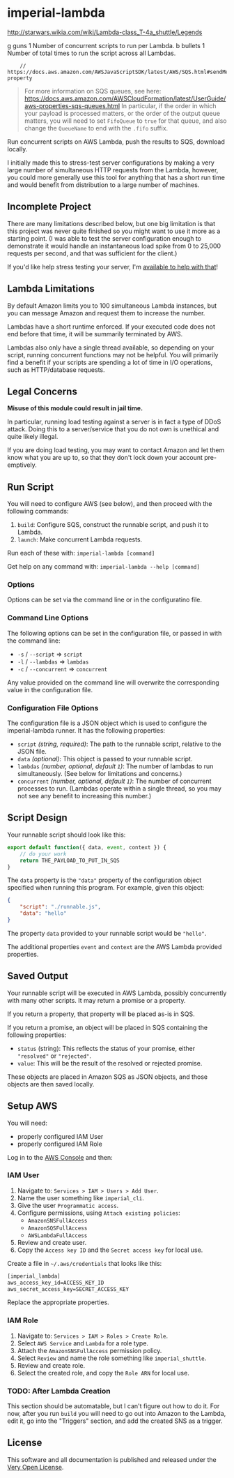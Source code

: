 # imperial-lambda


http://starwars.wikia.com/wiki/Lambda-class_T-4a_shuttle/Legends


  g      guns      1        Number of concurrent scripts to run per Lambda.
  b      bullets   1        Number of total times to run the script across all Lambdas.



        // https://docs.aws.amazon.com/AWSJavaScriptSDK/latest/AWS/SQS.html#sendMessageBatch-property



> For more information on SQS queues, see here:
>     https://docs.aws.amazon.com/AWSCloudFormation/latest/UserGuide/aws-properties-sqs-queues.html
> In particular, if the order in which your payload is processed matters, or the
> order of the output queue matters, you will need to set `FifoQueue` to `true`
> for that queue, and also change the `QueueName` to end with the `.fifo` suffix.





Run concurrent scripts on AWS Lambda, push the results to SQS, download locally.

I initially made this to stress-test server configurations by making
a very large number of simultaneous HTTP requests from the Lambda, however,
you could more generally use this tool for anything that has a short
run time and would benefit from distribution to a large number of machines.

## Incomplete Project

There are many limitations described below, but one big limitation is
that this project was never quite finished so you might want to use
it more as a starting point. (I was able to test the server configuration
enough to demonstrate it would handle an instantaneous load spike from 0
to 25,000 requests per second, and that was sufficient for the client.)

If you'd like help stress testing your server, I'm
[available to help with that](https://davistobias.com/contact)!

## Lambda Limitations

By default Amazon limits you to 100 simultaneous Lambda instances, but
you can message Amazon and request them to increase the number.

Lambdas have a short runtime enforced. If your executed code does
not end before that time, it will be summarily terminated by AWS.

Lambdas also only have a single thread available, so depending on
your script, running concurrent functions may not be helpful. You
will primarily find a benefit if your scripts are spending a lot
of time in I/O operations, such as HTTP/database requests.

## Legal Concerns

**Misuse of this module could result in jail time.**

In particular, running load testing against a server is in
fact a type of DDoS attack. Doing this to a server/service
that you do not own is unethical and quite likely illegal.

If you are doing load testing, you may want to contact Amazon
and let them know what you are up to, so that they don't lock
down your account pre-emptively.

## Run Script

You will need to configure AWS (see below), and then proceed
with the following commands:

1. `build`: Configure SQS, construct the runnable script, and
    push it to Lambda.
3. `launch`: Make concurrent Lambda requests.

Run each of these with: `imperial-lambda [command]`

Get help on any command with: `imperial-lambda --help [command]`

### Options

Options can be set via the command line or in the configuratino file.

### Command Line Options

The following options can be set in the configuration file, or passed
in with the command line:

* `-s` / `--script` => `script`
* `-l` / `--lambdas` => `lambdas`
* `-c` / `--concurrent` => `concurrent`

Any value provided on the command line will overwrite the corresponding
value in the configuration file.

### Configuration File Options

The configuration file is a JSON object which is used to configure the
imperial-lambda runner. It has the following properties:

* `script` *(string, required)*: The path to the runnable script, relative
    to the JSON file.
* `data` *(optional)*: This object is passed to your runnable script.
* `lambdas` *(number, optional, default `1`)*: The number of lambdas to
    run simultaneously. (See below for limitations and concerns.)
* `concurrent` *(number, optional, default `1`)*: The number of
    concurrent processes to run. (Lambdas operate within a single thread,
    so you may not see any benefit to increasing this number.)

## Script Design

Your runnable script should look like this:

```js
export default function({ data, event, context }) {
    // do your work
    return THE_PAYLOAD_TO_PUT_IN_SQS
}
```

The `data` property is the `"data"` property of the configuration object
specified when running this program. For example, given this object:

```json
{
    "script": "./runnable.js",
    "data": "hello"
}
```

The property `data` provided to your runnable script would be `"hello"`.

The additional properties `event` and `context` are the AWS Lambda
provided properties.

## Saved Output

Your runnable script will be executed in AWS Lambda, possibly concurrently
with many other scripts. It may return a promise or a property.

If you return a property, that property will be placed as-is in SQS.

If you return a promise, an object will be placed in SQS containing the
following properties:

* `status` (string): This reflects the status of your promise, either
    `"resolved"` or `"rejected"`.
* `value`: This will be the result of the resolved or rejected promise.

These objects are placed in Amazon SQS as JSON objects, and those objects
are then saved locally.

## Setup AWS

You will need:

* properly configured IAM User
* properly configured IAM Role

Log in to the [AWS Console](https://console.aws.amazon.com/) and then:

### IAM User

1. Navigate to: `Services > IAM > Users > Add User`.
2. Name the user something like `imperial_cli`.
3. Give the user `Programmatic access`.
4. Configure permissions, using `Attach existing policies`:
    * `AmazonSNSFullAccess`
    * `AmazonSQSFullAccess`
    * `AWSLambdaFullAccess`
5. Review and create user.
6. Copy the `Access key ID` and the `Secret access key` for local use.

Create a file in `~/.aws/credentials` that looks like this:

```txt
[imperial_lambda]
aws_access_key_id=ACCESS_KEY_ID
aws_secret_access_key=SECRET_ACCESS_KEY
```

Replace the appropriate properties.

### IAM Role

1. Navigate to: `Services > IAM > Roles > Create Role`.
2. Select `AWS Service` and `Lambda` for a role type.
3. Attach the `AmazonSNSFullAccess` permission policy.
4. Select `Review` and name the role something like `imperial_shuttle`.
5. Review and create role.
6. Select the created role, and copy the `Role ARN` for local use.

### TODO: After Lambda Creation

This section should be automatable, but I can't figure out
how to do it. For now, after you run `build` you will need
to go out into Amazon to the Lambda, edit it, go into the
"Triggers" section, and add the created SNS as a trigger.

## License

This software and all documentation is published and released
under the [Very Open License](http://veryopenlicense.com).
